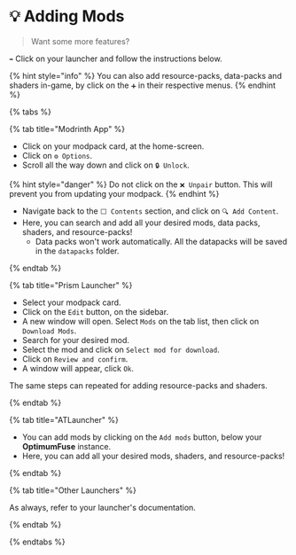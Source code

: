 # 💡 Adding Mods

> Want some more features?

`➡️` Click on your launcher and follow the instructions below.

{% hint style="info" %}
You can also add resource-packs, data-packs and shaders in-game, by click on the `➕` in their respective menus.
{% endhint %}

{% tabs %}

{% tab title="Modrinth App" %}

- Click on your modpack card, at the home-screen.
- Click on `⚙️ Options`.
- Scroll all the way down and click on `🔒 Unlock`.

{% hint style="danger" %}
Do not click on the `❌ Unpair` button. This will prevent you from updating your modpack.
{% endhint %}

- Navigate back to the `⬜ Contents` section, and click on `🔍 Add Content`.
- Here, you can search and add all your desired mods, data packs, shaders, and resource-packs!
	- Data packs won't work automatically. All the datapacks will be saved in the `datapacks` folder.

{% endtab %}

{% tab title="Prism Launcher" %}

- Select your modpack card.
- Click on the `Edit` button, on the sidebar.
- A new window will open. Select `Mods` on the tab list, then click on `Download Mods`.
- Search for your desired mod.
- Select the mod and click on `Select mod for download`.
- Click on `Review and confirm`.
- A window will appear, click `Ok`.

The same steps can repeated for adding resource-packs and shaders.

{% endtab %}

{% tab title="ATLauncher" %}

- You can add mods by clicking on the `Add mods` button, below your **OptimumFuse** instance.
- Here, you can add all your desired mods, shaders, and resource-packs!

{% endtab %}

{% tab title="Other Launchers" %}

As always, refer to your launcher's documentation.

{% endtab %}

{% endtabs %}
